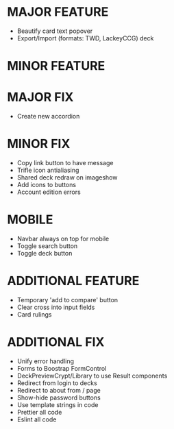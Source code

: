 # MAJOR FEATURE
* Beautify card text popover
* Export/Import (formats: TWD, LackeyCCG) deck

# MINOR FEATURE

# MAJOR FIX
* Create new accordion

# MINOR FIX
* Copy link button to have message
* Trifle icon antialiasing
* Shared deck redraw on imageshow
* Add icons to buttons
* Account edition errors

# MOBILE
* Navbar always on top for mobile
* Toggle search button
* Toggle deck button

# ADDITIONAL FEATURE
* Temporary 'add to compare' button
* Clear cross into input fields
* Card rulings

# ADDITIONAL FIX
* Unify error handling
* Forms to Boostrap FormControl
* DeckPreviewCrypt/Library to use Result components
* Redirect from login to decks
* Redirect to about from / page
* Show-hide password buttons
* Use template strings in code
* Prettier all code
* Eslint all code
